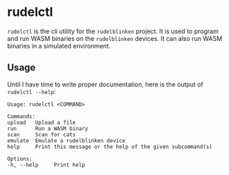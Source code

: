 <!-- cargo-rdme start -->

# rudelctl

`rudelctl` is the cli utility for the `rudelblinken` project. It is used to program and run WASM binaries on the `rudelblinken` devices. It can also run WASM binaries in a simulated environment.

## Usage

Until I have time to write proper documentation, here is the output of `rudelctl --help`:

```shell
Usage: rudelctl <COMMAND>

Commands:
upload   Upload a file
run      Run a WASM binary
scan     Scan for cats
emulate  Emulate a rudelblinken device
help     Print this message or the help of the given subcommand(s)

Options:
-h, --help     Print help
```

<!-- cargo-rdme end -->
